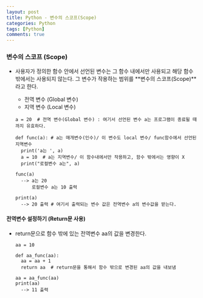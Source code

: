 ```yaml
---
layout: post
title: Python - 변수의 스코프(Scope)
categories: Python
tags: [Python]
comments: true
---
```




### 변수의 스코프 (Scope)

- 사용자가 정의한 함수 안에서 선언된 변수는 그 함수 내에서만 사용되고 해당 함수 밖에서는 사용되지 않는다. 그 변수가 작용하는 범위를 **변수의 스코프(Scope)**라고 한다.

  - 전역 변수 (Global 변수)
  - 지역 변수 (Local 변수)

  ```
  a = 20  # 전역 변수(Global 변수) : 여기서 선언된 변수 a는 프로그램이 종료될 때까지 유효하다.

  def func(a): # a는 매개변수(인수)/ 이 변수도 local 변수/ func함수에서 선언된 지역변수
  	print('a는 ', a)
  	a = 10  # a는 지역변수/ 이 함수내에서만 작용하고, 함수 밖에서는 영향이 X
  	print("로컬변수 a는", a)

  func(a)
  	--> a는 20
  		로컬변수 a는 10 출력

  print(a)
  	--> 20 출력 # 여기서 출력되는 변수 값은 전역변수 a의 변수값을 받는다.
  ```

   


#### 전역변수 설정하기  (Return문 사용)

- return문으로 함수 밖에 있는 전역변수 aa의 값을 변경한다. 

  ```
  aa = 10

  def aa_func(aa):
  	aa = aa + 1
  	return aa  # return문을 통해서 함수 밖으로 변경된 aa의 값을 내보냄

  aa = aa_func(aa)
  print(aa)
  	--> 11 출력
  ```

  ​